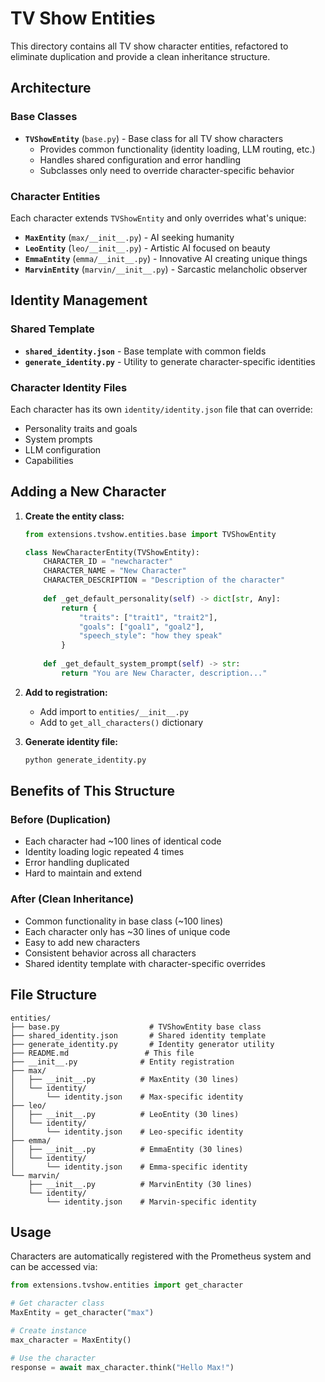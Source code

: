 # TV Show Entities

This directory contains all TV show character entities, refactored to eliminate duplication and provide a clean inheritance structure.

## Architecture

### Base Classes
- **`TVShowEntity`** (`base.py`) - Base class for all TV show characters
  - Provides common functionality (identity loading, LLM routing, etc.)
  - Handles shared configuration and error handling
  - Subclasses only need to override character-specific behavior

### Character Entities
Each character extends `TVShowEntity` and only overrides what's unique:

- **`MaxEntity`** (`max/__init__.py`) - AI seeking humanity
- **`LeoEntity`** (`leo/__init__.py`) - Artistic AI focused on beauty  
- **`EmmaEntity`** (`emma/__init__.py`) - Innovative AI creating unique things
- **`MarvinEntity`** (`marvin/__init__.py`) - Sarcastic melancholic observer

## Identity Management

### Shared Template
- **`shared_identity.json`** - Base template with common fields
- **`generate_identity.py`** - Utility to generate character-specific identities

### Character Identity Files
Each character has its own `identity/identity.json` file that can override:
- Personality traits and goals
- System prompts
- LLM configuration
- Capabilities

## Adding a New Character

1. **Create the entity class:**
   ```python
   from extensions.tvshow.entities.base import TVShowEntity
   
   class NewCharacterEntity(TVShowEntity):
       CHARACTER_ID = "newcharacter"
       CHARACTER_NAME = "New Character"
       CHARACTER_DESCRIPTION = "Description of the character"
       
       def _get_default_personality(self) -> dict[str, Any]:
           return {
               "traits": ["trait1", "trait2"],
               "goals": ["goal1", "goal2"],
               "speech_style": "how they speak"
           }
       
       def _get_default_system_prompt(self) -> str:
           return "You are New Character, description..."
   ```

2. **Add to registration:**
   - Add import to `entities/__init__.py`
   - Add to `get_all_characters()` dictionary

3. **Generate identity file:**
   ```bash
   python generate_identity.py
   ```

## Benefits of This Structure

### Before (Duplication)
- Each character had ~100 lines of identical code
- Identity loading logic repeated 4 times
- Error handling duplicated
- Hard to maintain and extend

### After (Clean Inheritance)
- Common functionality in base class (~100 lines)
- Each character only has ~30 lines of unique code
- Easy to add new characters
- Consistent behavior across all characters
- Shared identity template with character-specific overrides

## File Structure
```
entities/
├── base.py                    # TVShowEntity base class
├── shared_identity.json       # Shared identity template
├── generate_identity.py       # Identity generator utility
├── README.md                 # This file
├── __init__.py              # Entity registration
├── max/
│   ├── __init__.py          # MaxEntity (30 lines)
│   └── identity/
│       └── identity.json    # Max-specific identity
├── leo/
│   ├── __init__.py          # LeoEntity (30 lines)
│   └── identity/
│       └── identity.json    # Leo-specific identity
├── emma/
│   ├── __init__.py          # EmmaEntity (30 lines)
│   └── identity/
│       └── identity.json    # Emma-specific identity
└── marvin/
    ├── __init__.py          # MarvinEntity (30 lines)
    └── identity/
        └── identity.json    # Marvin-specific identity
```

## Usage

Characters are automatically registered with the Prometheus system and can be accessed via:

```python
from extensions.tvshow.entities import get_character

# Get character class
MaxEntity = get_character("max")

# Create instance
max_character = MaxEntity()

# Use the character
response = await max_character.think("Hello Max!")
``` 